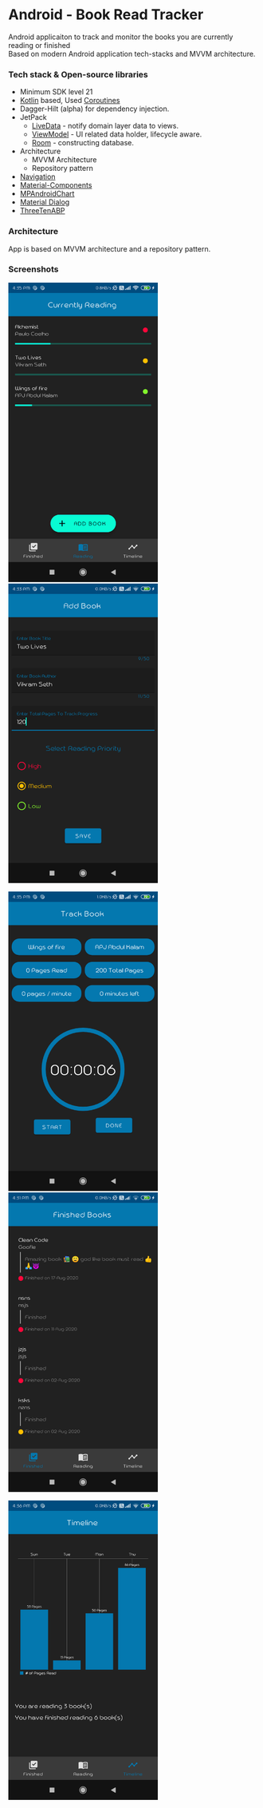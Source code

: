 # Android - Book Read Tracker

Android applicaiton to track and monitor the books you are currently reading or finished<br>
Based on modern Android application tech-stacks and MVVM architecture.

### Tech stack & Open-source libraries
- Minimum SDK level 21
- [Kotlin](https://kotlinlang.org/) based, Used [Coroutines](https://github.com/Kotlin/kotlinx.coroutines)
- Dagger-Hilt (alpha) for dependency injection.
- JetPack
  - [LiveData](https://developer.android.com/topic/libraries/architecture/livedata) - notify domain layer data to views.
  - [ViewModel](https://developer.android.com/topic/libraries/architecture/viewmodel) - UI related data holder, lifecycle aware.
  - [Room](https://developer.android.com/training/data-storage/room) - constructing database.
- Architecture
  - MVVM Architecture
  - Repository pattern
- [Navigation](https://developer.android.com/guide/navigation)
- [Material-Components](https://github.com/material-components/material-components-android)
- [MPAndroidChart](https://github.com/PhilJay/MPAndroidChart)
- [Material Dialog](https://github.com/afollestad/material-dialogs)
- [ThreeTenABP](https://github.com/JakeWharton/ThreeTenABP)

### Architecture
App is based on MVVM architecture and a repository pattern.

### Screenshots
<img src="screenshots/screen_reading.png" width=300/>   <img src="screenshots/screen_addbook.png" width=300/>   

<img src="screenshots/screen_tracking.png" width=300/>    <img src="screenshots/screen_finished.png" width=300/>
 
<img src="screenshots/screen_timeline.png" width=300/>
